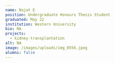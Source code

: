 ```yaml
---
name: Najat E
position: Undergraduate Honours Thesis Student
graduated: May 22
institution: Western University
bio: NA
projects:
  - kidney-transplantation
alt: NA
image: /images/uploads/img_0556.jpeg
alumni: false
---
```

